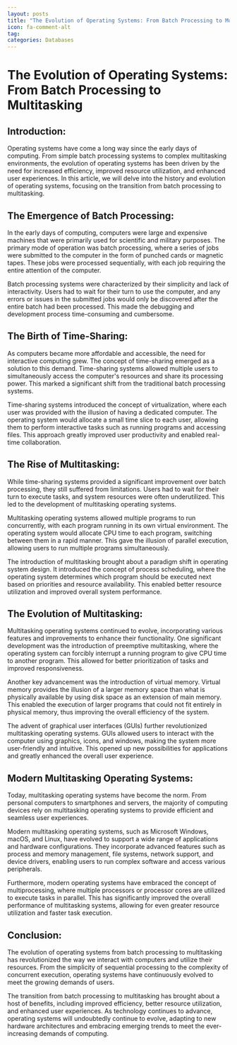 ```yaml
---
layout: posts
title: "The Evolution of Operating Systems: From Batch Processing to Multitasking"
icon: fa-comment-alt
tag:      
categories: Databases
---
```



# The Evolution of Operating Systems: From Batch Processing to Multitasking

## Introduction:
Operating systems have come a long way since the early days of computing. From simple batch processing systems to complex multitasking environments, the evolution of operating systems has been driven by the need for increased efficiency, improved resource utilization, and enhanced user experiences. In this article, we will delve into the history and evolution of operating systems, focusing on the transition from batch processing to multitasking.

## The Emergence of Batch Processing:
In the early days of computing, computers were large and expensive machines that were primarily used for scientific and military purposes. The primary mode of operation was batch processing, where a series of jobs were submitted to the computer in the form of punched cards or magnetic tapes. These jobs were processed sequentially, with each job requiring the entire attention of the computer.

Batch processing systems were characterized by their simplicity and lack of interactivity. Users had to wait for their turn to use the computer, and any errors or issues in the submitted jobs would only be discovered after the entire batch had been processed. This made the debugging and development process time-consuming and cumbersome.

## The Birth of Time-Sharing:
As computers became more affordable and accessible, the need for interactive computing grew. The concept of time-sharing emerged as a solution to this demand. Time-sharing systems allowed multiple users to simultaneously access the computer's resources and share its processing power. This marked a significant shift from the traditional batch processing systems.

Time-sharing systems introduced the concept of virtualization, where each user was provided with the illusion of having a dedicated computer. The operating system would allocate a small time slice to each user, allowing them to perform interactive tasks such as running programs and accessing files. This approach greatly improved user productivity and enabled real-time collaboration.

## The Rise of Multitasking:
While time-sharing systems provided a significant improvement over batch processing, they still suffered from limitations. Users had to wait for their turn to execute tasks, and system resources were often underutilized. This led to the development of multitasking operating systems.

Multitasking operating systems allowed multiple programs to run concurrently, with each program running in its own virtual environment. The operating system would allocate CPU time to each program, switching between them in a rapid manner. This gave the illusion of parallel execution, allowing users to run multiple programs simultaneously.

The introduction of multitasking brought about a paradigm shift in operating system design. It introduced the concept of process scheduling, where the operating system determines which program should be executed next based on priorities and resource availability. This enabled better resource utilization and improved overall system performance.

## The Evolution of Multitasking:
Multitasking operating systems continued to evolve, incorporating various features and improvements to enhance their functionality. One significant development was the introduction of preemptive multitasking, where the operating system can forcibly interrupt a running program to give CPU time to another program. This allowed for better prioritization of tasks and improved responsiveness.

Another key advancement was the introduction of virtual memory. Virtual memory provides the illusion of a larger memory space than what is physically available by using disk space as an extension of main memory. This enabled the execution of larger programs that could not fit entirely in physical memory, thus improving the overall efficiency of the system.

The advent of graphical user interfaces (GUIs) further revolutionized multitasking operating systems. GUIs allowed users to interact with the computer using graphics, icons, and windows, making the system more user-friendly and intuitive. This opened up new possibilities for applications and greatly enhanced the overall user experience.

## Modern Multitasking Operating Systems:
Today, multitasking operating systems have become the norm. From personal computers to smartphones and servers, the majority of computing devices rely on multitasking operating systems to provide efficient and seamless user experiences.

Modern multitasking operating systems, such as Microsoft Windows, macOS, and Linux, have evolved to support a wide range of applications and hardware configurations. They incorporate advanced features such as process and memory management, file systems, network support, and device drivers, enabling users to run complex software and access various peripherals.

Furthermore, modern operating systems have embraced the concept of multiprocessing, where multiple processors or processor cores are utilized to execute tasks in parallel. This has significantly improved the overall performance of multitasking systems, allowing for even greater resource utilization and faster task execution.

## Conclusion:
The evolution of operating systems from batch processing to multitasking has revolutionized the way we interact with computers and utilize their resources. From the simplicity of sequential processing to the complexity of concurrent execution, operating systems have continuously evolved to meet the growing demands of users.

The transition from batch processing to multitasking has brought about a host of benefits, including improved efficiency, better resource utilization, and enhanced user experiences. As technology continues to advance, operating systems will undoubtedly continue to evolve, adapting to new hardware architectures and embracing emerging trends to meet the ever-increasing demands of computing.